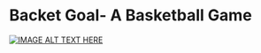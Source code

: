 # Backet Goal- A Basketball Game 
[![IMAGE ALT TEXT HERE](https://img.youtube.com/vi/EXoOSOPP82A/0.jpg)](https://youtu.be/EXoOSOPP82A)
